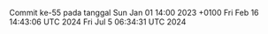 Commit ke-55 pada tanggal Sun Jan 01 14:00 2023 +0100
Fri Feb 16 14:43:06 UTC 2024
Fri Jul  5 06:34:31 UTC 2024
